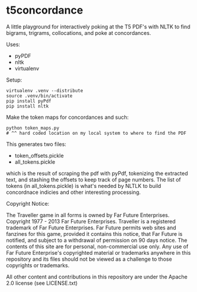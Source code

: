 t5concordance
=============

A little playground for interactively poking at the T5 PDF's with NLTK to
find bigrams, trigrams, collocations, and poke at concordances.

Uses:
* pyPDF
* nltk
* virtualenv

Setup:

    virtualenv .venv --distribute
    source .venv/bin/activate
    pip install pyPdf
    pip install nltk


Make the token maps for concordances and such:

    python token_maps.py
    # ^^ hard coded location on my local system to where to find the PDF

This generates two files:
* token_offsets.pickle
* all_tokens.pickle

which is the result of scraping the pdf with pyPdf, tokenizing the
extracted text, and stashing the offsets to keep track of page numbers.
The list of tokens (in all_tokens.pickle) is what's needed by NLTLK
to build concordnace indicies and other interesting processing.

Copyright Notice:

The Traveller game in all forms is owned by Far Future Enterprises.
Copyright 1977 - 2013 Far Future Enterprises. Traveller is a registered
trademark of Far Future Enterprises. Far Future permits web sites and
fanzines for this game, provided it contains this notice, that Far Future
is notified, and subject to a withdrawal of permission on 90 days notice.
The contents of this site are for personal, non-commercial use only. Any
use of Far Future Enterprise's copyrighted material or trademarks anywhere
in this repository and its files should not be viewed as a challenge to
those copyrights or trademarks.

All other content and contributions in this repository are under the
Apache 2.0 license (see LICENSE.txt)
